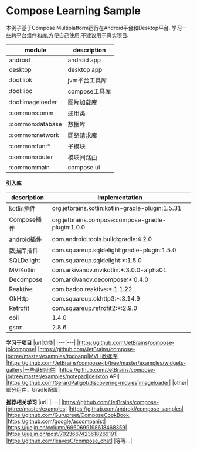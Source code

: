 # Compose Learning Sample

本例子基于Compose Multiplatform运行在Android平台和Desktop平台.
学习一些跨平台组件和库,方便自己使用,不建议用于真实项目.

|module |description|
|---|---|
|android|android app|
|desktop|desktop app|
|:tool:libk|jvm平台工具库|
|:tool:libc|compose工具库|
|:tool:imageloader|图片加载库|
|:common:comm|通用类|
|:common:database|数据库|
|:common:network|网络请求库|
|:common:fun:*|子模块|
|:common:router|模块间路由|
|:common:main|compose ui|

**[引入库](https://github.com/qwwuyu/ComposeLearning/blob/main/buildSrc/src/main/config/Config.kt)**

|description|implementation|
|---|---|
|kotlin插件|org.jetbrains.kotlin:kotlin-gradle-plugin:1.5.31|
|Compose插件|org.jetbrains.compose:compose-gradle-plugin:1.0.0|
|android插件|com.android.tools.build:gradle:4.2.0|
|数据库插件|com.squareup.sqldelight:gradle-plugin:1.5.0|
|SQLDelight|com.squareup.sqldelight:*:1.5.0|
|MVIKotlin|com.arkivanov.mvikotlin:*:3.0.0-alpha01|
|Decompose|com.arkivanov.decompose:*:0.4.0|
|Reaktive|com.badoo.reaktive:*:1.1.22|
|OkHttp|com.squareup.okhttp3:*:3.14.9|
|Retrofit|com.squareup.retrofit2:*:2.9.0|
|coil|1.4.0|
|gson|2.8.6|

**学习于项目**
|url|功能|
|---|---|
|https://github.com/JetBrains/compose-jb|compose|
|https://github.com/JetBrains/compose-jb/tree/master/examples/todoapp|MVI+数据库|
|https://github.com/JetBrains/compose-jb/tree/master/examples/widgets-gallery|一些基础组件|
|https://github.com/JetBrains/compose-jb/tree/master/examples/notepad|desktop API|
|https://github.com/GerardPaligot/discovering-movies|imageloader|
|other|部分组件、Gradle配置|

**推荐相关学习**
|url|
|---|
|https://github.com/JetBrains/compose-jb/tree/master/examples|
|https://github.com/android/compose-samples|
|https://github.com/Gurupreet/ComposeCookBook|
|https://github.com/google/accompanist|
|https://juejin.cn/column/6960699198618468359|
|https://juejin.cn/post/7023667423618269191|
|https://github.com/leavesC/compose_chat|
|等等...|

